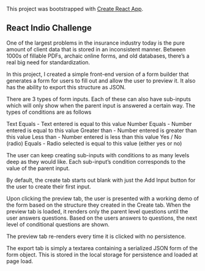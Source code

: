 This project was bootstrapped with [Create React App](https://github.com/facebookincubator/create-react-app).

## React Indio Challenge

One of the largest problems in the insurance industry today is the pure amount of client data that is stored in an inconsistent manner. Between 1000s of fillable PDFs, archaic online forms, and old databases, there’s a real big need for standardization.

In this project, I created a simple front-end version of a form builder that generates a form for users to fill out and allow the user to preview it. It also has the ability to export this structure as JSON.


There are 3 types of form inputs. Each of these can also have sub-inputs which will only show when the parent input is answered a certain way. The types of conditions are as follows

Text
  Equals - Text entered is equal to this value
Number
  Equals - Number entered is equal to this value
  Greater than - Number entered is greater than this value
  Less than - Number entered is less than this value
Yes / No (radio)
Equals - Radio selected is equal to this value (either yes or no)

The user can keep creating sub-inputs with conditions to as many levels deep as they would like. Each sub-input’s condition corresponds to the value of the parent input.

By default, the create tab starts out blank with just the Add Input button for the user to create their first input.

Upon clicking the preview tab, the user is presented with a working demo of the form based on the structure they created in the Create tab. When the preview tab is loaded, it  renders only the parent level questions until the user answers questions. Based on the users answers to questions, the next level of conditional questions are shown.

The preview tab re-renders every time it is clicked with no persistence.

The export tab is simply a textarea containing a serialized JSON form of the form object. This is stored in the local storage for persistence and loaded at page load.
